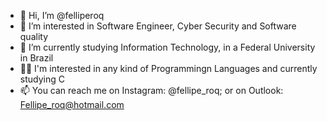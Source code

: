- 👋 Hi, I’m @felliperoq
- 👀 I’m interested in Software Engineer, Cyber Security and Software quality
- 🌱 I’m currently studying Information Technology, in a Federal University in Brazil
- 👨‍💻 I'm interested in any kind of Programmingn Languages and currently studying C
- 📫 You can reach me on Instagram: @fellipe_roq; or on Outlook: Fellipe_roq@hotmail.com

<!---
felliperoq/felliperoq is a ✨ special ✨ repository because its `README.md` (this file) appears on your GitHub profile.
You can click the Preview link to take a look at your changes.
--->
